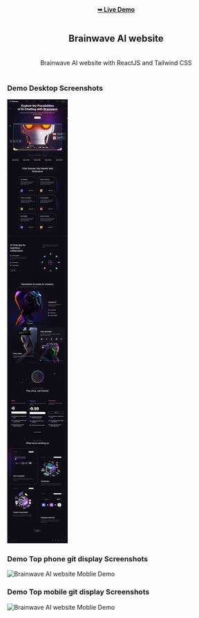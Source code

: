 <div align="center">
<a href="https://"><strong>➥ Live Demo</strong></a>
<br/>

<img src="">

<h2 align="center">Brainwave AI website</h2>

 <br/>
Brainwave AI website with ReactJS and Tailwind CSS

</div>

<br />

### Demo Desktop Screenshots

![Brainwave AI website Desktop Demo](./readme-image//Screenshot-brainwave-destop.png "Desktop Demo")

 ### Demo Top phone git display Screenshots

![Brainwave AI website Moblie Demo](./readme-image/mobile.gif "Moblie Demo")

### Demo Top mobile git display Screenshots

![Brainwave AI website Moblie Demo](./readme-image/mobile.gif "Moblie Demo")
